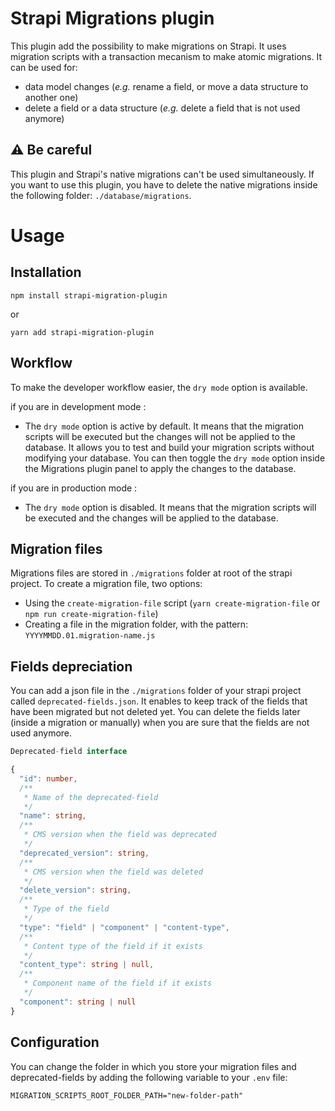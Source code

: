 # Strapi Migrations plugin

This plugin add the possibility to make migrations on Strapi.
It uses migration scripts with a transaction mecanism to make atomic migrations.
It can be used for:

- data model changes (_e.g._ rename a field, or move a data structure to another one)
- delete a field or a data structure (_e.g._ delete a field that is not used anymore)

## ⚠ Be careful

This plugin and Strapi's native migrations can't be used simultaneously.
If you want to use this plugin, you have to delete the native migrations inside the following folder: `./database/migrations`.

# Usage

## Installation

```
npm install strapi-migration-plugin
```

or

```
yarn add strapi-migration-plugin
```

## Workflow

To make the developer workflow easier, the `dry mode` option is available.

if you are in development mode :

- The `dry mode` option is active by default. It means that the migration scripts will be executed but the changes will not be applied to the database. It allows you to test and build your migration scripts without modifying your database. You can then toggle the `dry mode` option inside the Migrations plugin panel to apply the changes to the database.

if you are in production mode :

- The `dry mode` option is disabled. It means that the migration scripts will be executed and the changes will be applied to the database.

## Migration files

Migrations files are stored in `./migrations` folder at root of the strapi project.
To create a migration file, two options:

- Using the `create-migration-file` script (`yarn create-migration-file` or `npm run create-migration-file`)
- Creating a file in the migration folder, with the pattern: `YYYYMMDD.01.migration-name.js`

## Fields depreciation

You can add a json file in the `./migrations` folder of your strapi project called `deprecated-fields.json`.
It enables to keep track of the fields that have been migrated but not deleted yet. You can delete the fields later (inside a migration or manually) when you are sure that the fields are not used anymore.

```ts
Deprecated-field interface

{
  "id": number,
  /**
   * Name of the deprecated-field
   */
  "name": string,
  /**
   * CMS version when the field was deprecated
   */
  "deprecated_version": string,
  /**
   * CMS version when the field was deleted
   */
  "delete_version": string,
  /**
   * Type of the field
   */
  "type": "field" | "component" | "content-type",
  /**
   * Content type of the field if it exists
   */
  "content_type": string | null,
  /**
   * Component name of the field if it exists
   */
  "component": string | null
}
```

## Configuration

You can change the folder in which you store your migration files and deprecated-fields by adding the following variable to your `.env` file:

```
MIGRATION_SCRIPTS_ROOT_FOLDER_PATH="new-folder-path"
```
